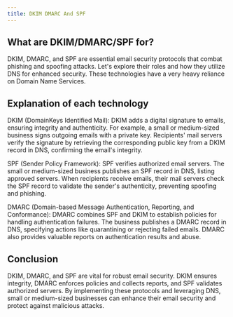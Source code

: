```yaml
---
title: DKIM DMARC And SPF
---
```


## What are DKIM/DMARC/SPF for?
DKIM, DMARC, and SPF are essential email security protocols that combat phishing and spoofing attacks. Let's explore their roles and how they utilize DNS for enhanced security. These technologies have a very heavy reliance on Domain Name Services.

## Explanation of each technology 
DKIM (DomainKeys Identified Mail):
DKIM adds a digital signature to emails, ensuring integrity and authenticity. For example, a small or medium-sized business signs outgoing emails with a private key. Recipients' mail servers verify the signature by retrieving the corresponding public key from a DKIM record in DNS, confirming the email's integrity.

SPF (Sender Policy Framework):
SPF verifies authorized email servers. The small or medium-sized business publishes an SPF record in DNS, listing approved servers. When recipients receive emails, their mail servers check the SPF record to validate the sender's authenticity, preventing spoofing and phishing.

DMARC (Domain-based Message Authentication, Reporting, and Conformance):
DMARC combines SPF and DKIM to establish policies for handling authentication failures. The business publishes a DMARC record in DNS, specifying actions like quarantining or rejecting failed emails. DMARC also provides valuable reports on authentication results and abuse.



## Conclusion
DKIM, DMARC, and SPF are vital for robust email security. DKIM ensures integrity, DMARC enforces policies and collects reports, and SPF validates authorized servers. By implementing these protocols and leveraging DNS, small or medium-sized businesses can enhance their email security and protect against malicious attacks.
